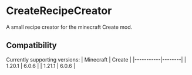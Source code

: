 # CreateRecipeCreator
A small recipe creator for the minecraft Create mod.<br>
## Compatibility
Currently supporting versions:
| Minecraft | Create |
|-----------|--------|
| 1.20.1    | 6.0.6  |
| 1.21.1    | 6.0.6  |


